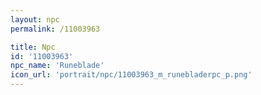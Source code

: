 ```yaml
---
layout: npc
permalink: /11003963

title: Npc
id: '11003963'
npc_name: 'Runeblade'
icon_url: 'portrait/npc/11003963_m_runebladerpc_p.png'
---
```

